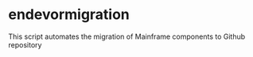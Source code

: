 # endevormigration
This script automates the migration of Mainframe components to Github repository
